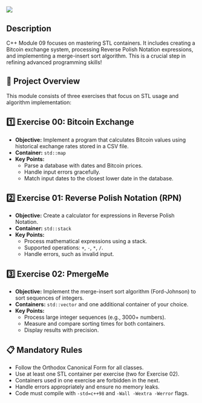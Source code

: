 ## 
<h1><img src="https://raw.githubusercontent.com/ayogun/42-project-badges/refs/heads/main/covers/cover-cpp-bonus.png"</h1>

## Description
C++ Module 09 focuses on mastering STL containers. It includes creating a Bitcoin exchange system, processing Reverse Polish Notation expressions, and implementing a merge-insert sort algorithm. This is a crucial step in refining advanced programming skills!

## 📖 **Project Overview**  

This module consists of three exercises that focus on STL usage and algorithm implementation:  

## 1️⃣ Exercise 00: Bitcoin Exchange  
- **Objective:** Implement a program that calculates Bitcoin values using historical exchange rates stored in a CSV file.  
- **Container:** `std::map`  
- **Key Points:**  
  - Parse a database with dates and Bitcoin prices.  
  - Handle input errors gracefully.  
  - Match input dates to the closest lower date in the database.  

## 2️⃣ Exercise 01: Reverse Polish Notation (RPN)  
- **Objective:** Create a calculator for expressions in Reverse Polish Notation.  
- **Container:** `std::stack`  
- **Key Points:**  
  - Process mathematical expressions using a stack.  
  - Supported operations: `+`, `-`, `*`, `/`.  
  - Handle errors, such as invalid input.  

## 3️⃣ Exercise 02: PmergeMe  
- **Objective:** Implement the merge-insert sort algorithm (Ford-Johnson) to sort sequences of integers.  
- **Containers:** `std::vector` and one additional container of your choice.  
- **Key Points:**  
  - Process large integer sequences (e.g., 3000+ numbers).  
  - Measure and compare sorting times for both containers.  
  - Display results with precision.

## 📋 **Mandatory Rules**  

- Follow the Orthodox Canonical Form for all classes.  
- Use at least one STL container per exercise (two for Exercise 02).  
- Containers used in one exercise are forbidden in the next.  
- Handle errors appropriately and ensure no memory leaks.  
- Code must compile with `-std=c++98` and `-Wall -Wextra -Werror` flags.
 

